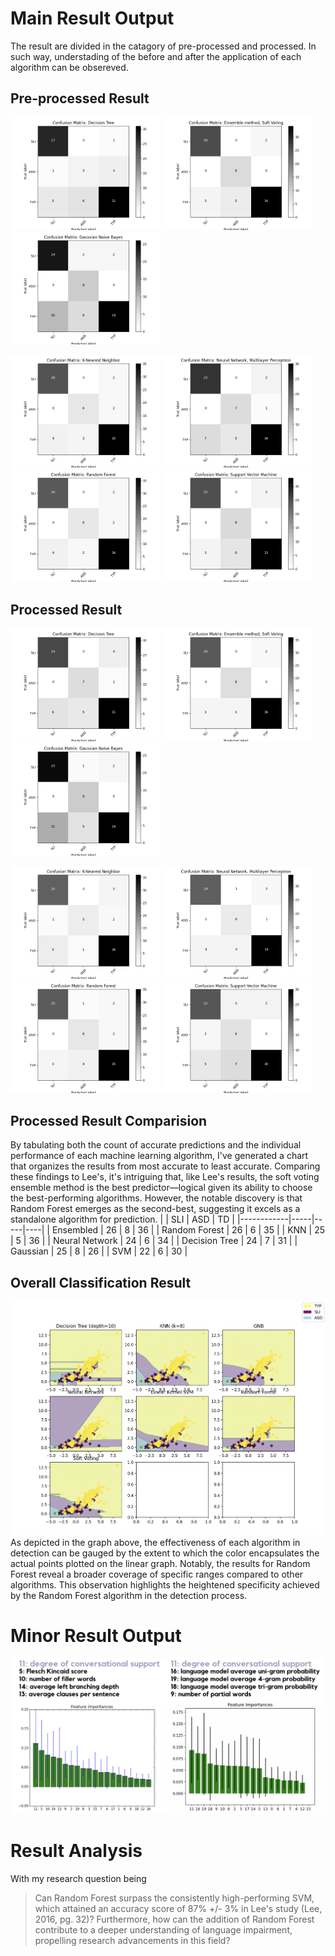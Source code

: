 # Main Result Output
The result are divided in the catagory of pre-processed and processed. In such way, understading of the before and after the application of each algorithm can be obsereved.

## Pre-processed Result
<p float="left">
  <img src="/Result/Pre_DecisionTree_Result.png" width="240" />
  <img src="/Result/Pre_EnsembleM_Result.png" width="240" />
  <img src="/Result/Pre_GaussianN_Result.png" width="240" />
</p>

<p float="left">
  <img src="/Result/Pre_K-Nearest_Result.png" width="240" />
  <img src="/Result/Pre_NeuralN_Result.png" width="240" />
  <img src="/Result/Pre_RandomF_Result.png" width="240" />
  <img src="/Result/Pre_SVM_Result.png" width="240" />
</p>

## Processed Result
<p float="left">
  <img src="/Result/DecisionTree_Result.png" width="240" />
  <img src="/Result/EnsembleM_Result.png" width="240" />
  <img src="/Result/GaussianN_Result.png" width="240" />
</p>
<p float="left">
  <img src="/Result/K-Nearest_Result.png" width="240" />
  <img src="/Result/NeuralN_Result.png" width="240" />
  <img src="/Result/RandomF_Result.png" width="240" />
  <img src="/Result/SVM_Result.png" width="240" />
</p>

## Processed Result Comparision
By tabulating both the count of accurate predictions and the individual performance of each machine learning algorithm, I've generated a chart that organizes the results from most accurate to least accurate. Comparing these findings to Lee's, it's intriguing that, like Lee's results, the soft voting ensemble method is the best predictor—logical given its ability to choose the best-performing algorithms. However, the notable discovery is that Random Forest emerges as the second-best, suggesting it excels as a standalone algorithm for prediction.
|            | SLI | ASD | TD |
|------------|-----|-----|----|
| Ensembled  | 26  | 8   | 36 |
| Random Forest | 26 | 6 | 35 |
| KNN | 25 | 5 | 36 |
| Neural Network | 24 | 6 | 34 |
| Decision Tree | 24 | 7 | 31 |
| Gaussian | 25 | 8 | 26 |
| SVM | 22 | 6 | 30 |

## Overall Classification Result
![](/Result/Classification_Result.png)
As depicted in the graph above, the effectiveness of each algorithm in detection can be gauged by the extent to which the color encapsulates the actual points plotted on the linear graph. Notably, the results for Random Forest reveal a broader coverage of specific ranges compared to other algorithms. This observation highlights the heightened specificity achieved by the Random Forest algorithm in the detection process.

# Minor Result Output
![](/Result/Feature_Result.png)

# Result Analysis
With my research question being
> Can Random Forest surpass the consistently high-performing SVM, which attained an accuracy score of 87% +/- 3% in Lee's study (Lee, 2016, pg. 32)? Furthermore, how can the addition of Random Forest contribute to a deeper understanding of language impairment, propelling research advancements in this field?


